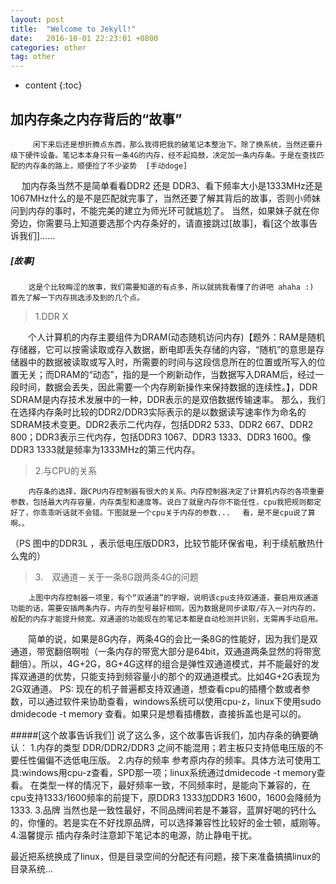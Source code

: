 ```yaml
---
layout: post
title:  "Welcome to Jekyll!"
date:   2016-10-01 22:23:01 +0800
categories: other
tag: other
---
```


* content
{:toc}


## 加内存条之内存背后的“故事”


         闲下来后还是想折腾点东西，那么我得把我的破笔记本整治下。除了换系统，当然还要升级下硬件设备。笔记本本身只有一条4G的内存，经不起捣鼓，决定加一条内存条。于是在查找匹配的内存条的路上，顺便捡了不少姿势  [手动doge]
　      加内存条当然不是简单看看DDR2 还是 DDR3、看下频率大小是1333MHz还是1067MHz什么的是不是匹配就完事了，当然还要了解其背后的故事，否则小师妹问到内存的事时，不能完美的建立为师光环可就尴尬了。
        当然，如果妹子就在你旁边，你需要马上知道要选那个内存条好的，请直接跳过[故事]，看[这个故事告诉我们]……


##### [故事]
        这是个比较晦涩的故事，我们需要知道的有点多，所以就挑我看懂了的讲吧 ahaha :)　首先了解一下内存挑选涉及到的几个点。

>  1.DDR X

　　个人计算机的内存主要组件为DRAM(动态随机访问内存)【题外：RAM是随机存储器，它可以按需读取或存入数据，断电即丢失存储的内容，“随机”的意思是存储器中的数据被读取或写入时，所需要的时间与这段信息所在的位置或所写入的位置无关；而DRAM的“动态”，指的是一个刷新动作，当数据写入DRAM后，经过一段时间，数据会丢失，因此需要一个内存刷新操作来保持数据的连续性。】，DDR SDRAM是内存技术发展中的一种，DDR表示的是双倍数据传输速率。
        那么，我们在选择内存条时比较的DDR2/DDR3实际表示的是以数据读写速率作为命名的SDRAM技术变更。DDR2表示二代内存，包括DDR2 533、DDR2 667、DDR2 800；DDR3表示三代内存，包括DDR3 1067、DDR3  1333、DDR3 1600。像DDR3 1333就是频率为1333MHz的第三代内存。

> 2.与CPU的关系

        内存条的选择，跟CPU内存控制器有很大的关系。内存控制器决定了计算机内存的各项重要参数，包括最大内存容量，内存类型和速度等。说白了就是内存你不能任性，cpu我把规则都定好了，你乖乖听话就不会错。下图就是一个cpu关于内存的参数... 　看，是不是cpu说了算啊。。


（PS 图中的DDR3L ，表示低电压版DDR3，比较节能环保省电，利于续航散热什么鬼的）

> 3.　双通道－关于一条8G跟两条4G的问题

        上图中内存控制器一项里，有个“双通道”的字眼，说明该cpu支持双通道，要启用双通道功能的话，需要安插两条内存，内存的型号最好相同。因为数据是同步读取/存入一对内存的，般配的内存才能提升频宽。双通道的功能现在的笔记本都是自动检测并识别，无需再手动启用。
　　简单的说，如果是8G内存，两条4G的会比一条8G的性能好，因为我们是双通道，带宽翻倍啊啦（一条内存的带宽大部分是64bit，双通道两条显然的将带宽翻倍）。所以，4G+2G，8G+4G这样的组合是弹性双通道模式，并不能最好的发挥双通道的优势，只能支持到频容量小的那个的双通道模式。比如4G+2G表现为2G双通道。
PS: 现在的机子普遍都支持双通道，想查看cpu的插槽个数或者参数，可以通过软件来协助查看，windows系统可以使用cpu-z，linux下使用sudo dmidecode -t memory 查看。如果只是想看插槽数，直接拆盖也是可以的。






#####[这个故事告诉我们]
        说了这么多，这个故事告诉我们，加内存条的确要确认：
1.内存的类型
         DDR/DDR2/DDR3 之间不能混用；若主板只支持低电压版的不要任性偏偏不选低电压版。
2.内存的频率
        参考原内存的频率。具体方法可使用工具:windows用cpu-z查看，SPD那一项；linux系统通过dmidecode -t memory查看。
        在类型一样的情况下，最好频率一致，不同频率时，是能向下兼容的，在cpu支持1333/1600频率的前提下，原DDR3 1333加DDR3 1600，1600会降频为1333.
3.品牌
        当然也是一致性最好，不同品牌间若是不兼容，蓝屏好喝的钙什么的，你懂的。若是实在不好找原品牌，可以选择兼容性比较好的金士顿，威刚等。
4.温馨提示
        插内存条时注意卸下笔记本的电源，防止静电干扰。

最近把系统换成了linux，但是目录空间的分配还有问题，接下来准备搞搞linux的目录系统...

